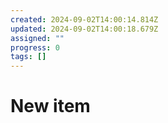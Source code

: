 ```yaml
---
created: 2024-09-02T14:00:14.814Z
updated: 2024-09-02T14:00:18.679Z
assigned: ""
progress: 0
tags: []
---
```


# New item
